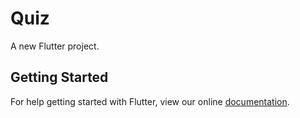 # Quiz

A new Flutter project.

## Getting Started

For help getting started with Flutter, view our online
[documentation](https://flutter.io/).
